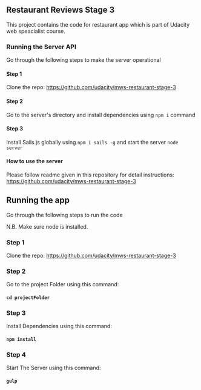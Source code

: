 ## Restaurant Reviews Stage 3
This project contains the code for restaurant app which is part of Udacity web speacialist course.

### Running the Server API
Go through the following steps to make the server operational

#### Step 1
Clone the repo: https://github.com/udacity/mws-restaurant-stage-3

#### Step 2
Go to the server's directory and install dependencies using `npm i` command

#### Step 3
Install Sails.js globally using `npm i sails -g` and start the server `node server`

#### How to use the server
Please follow readme given in this repository for detail instructions: https://github.com/udacity/mws-restaurant-stage-3

## Running the app 
Go through the following steps to run the code

N.B. 
Make sure node is installed.

### Step 1
Clone the repo: https://github.com/udacity/mws-restaurant-stage-3

### Step 2
Go to the project Folder using this command:
#### `cd projectFolder`

### Step 3
Install Dependencies using this command:
#### `npm install`

### Step 4
Start The Server using this command:
#### `gulp`

